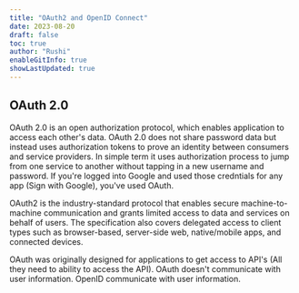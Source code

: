 ```yaml
---
title: "OAuth2 and OpenID Connect"
date: 2023-08-20
draft: false
toc: true
author: "Rushi"
enableGitInfo: true
showLastUpdated: true
---
```


## OAuth 2.0

OAuth 2.0 is an open authorization protocol, which enables application to access each other's data. OAuth 2.0 does not share password data but instead uses authorization tokens to prove an identity between consumers and service providers. In simple term it uses authorization process to jump from one service to another without tapping in a new username and password. If you're logged into Google and used those credntials for any app (Sign with Google), you've used OAuth.

OAuth2 is the industry-standard protocol that enables secure machine-to-machine communication and grants limited access to data and services on behalf of users. The specification also covers delegated access to client types such as browser-based, server-side web, native/mobile apps, and connected devices.

OAuth was originally designed for applications to get access to API's (All they need to ability to access the API). OAuth doesn't communicate with user information. OpenID communicate with user information.
